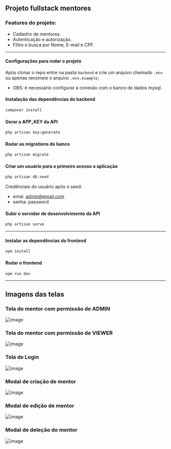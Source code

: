 ## Projeto fullstack mentores

### Features do projeto:
- Cadastro de mentores.
- Autenticação e autorização.
- Filtro e busca por Nome, E-mail e CPF.

---

#### Configurações para rodar o projeto
Após clonar o repo entre na pasta `backend` e crie um arquivo chamado `.env` ou apenas renomeie o arquivo `.env.example`;
- OBS: é necessário configurar a conexão com o banco de dados mysql.

#### Instalação das dependências do backend
```bash
composer install
```

#### Gerar a APP_KEY da API
```bash
php artisan key:generate
```

#### Rodar as migrations do banco
```bash
php artisan migrate
```

#### Criar um usuário para o primeiro acesso a aplicação
```bash
php artisan db:seed
```
Credênciais do usuário após o seed:
 - emai: admin@email.com
 - senha: password


#### Subir o servidor de desenvolvimento da API
```bash
php artisan serve
```

----

#### Instalar as dependências do frontend

```bash
npm install
```

#### Rodar o frontend

```bash
npm run dev
```

---

## Imagens das telas

### Tela do mentor com permissão de ADMIN
![image](https://github.com/user-attachments/assets/08e1efd6-29dd-4484-a7cc-ec011e966d0a)

### Tela do mentor com permissão de VIEWER
![image](https://github.com/user-attachments/assets/a7f4b6fa-fb58-4c1b-96b8-54f026028e2d)

### Tela de Login
![image](https://github.com/user-attachments/assets/4899a37d-e07c-4f3e-bf7d-ecee45b1b370)

### Modal de criação de mentor
![image](https://github.com/user-attachments/assets/2450e58a-5c5b-4ce5-a863-f52e22233627)

### Modal de edição de mentor
![image](https://github.com/user-attachments/assets/3dadb352-c794-4add-8bc7-a85393ce0e91)

### Modal de deleção do mentor
![image](https://github.com/user-attachments/assets/7f248ef3-7eb8-48a7-a0aa-b196b04978a1)


